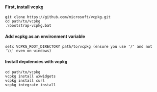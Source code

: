 

#### First, install vcpkg
```
git clone https://github.com/microsoft/vcpkg.git
cd path/to/vcpkg
.\bootstrap-vcpkg.bat
```

#### Add vcpkg as an environment variable
```
setx VCPKG_ROOT_DIRECTORY path/to/vcpkg (ensure you use '/' and not '\\' even on windows)
```
#### Install depdencies with vcpkg
```
cd path/to/vcpkg
vcpkg install wxwidgets
vcpkg install curl
vcpkg integrate install
```